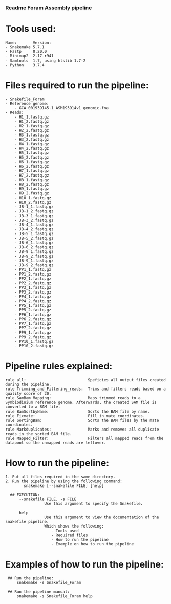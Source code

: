 ### Readme Foram Assembly pipeline ###

# Tools used:
    Name:       Version:
    - Snakemake 5.7.1
    - Fastp     0.20.0
    - Minimap2  2.17-r941
    - Samtools  1.7, using htslib 1.7-2
    - Python    3.7.4

# Files required to run the pipeline:
    - Snakefile_Foram
    - Reference genome:
        - GCA_001939145.1_ASM193914v1_genomic.fna
    - Reads:
        - H1_1.fastq.gz
        - H1_2.fastq.gz
        - H2_1.fastq.gz
        - H2_2.fastq.gz
        - H3_1.fastq.gz
        - H3_2.fastq.gz
        - H4_1.fastq.gz
        - H4_2.fastq.gz
        - H5_1.fastq.gz
        - H5_2.fastq.gz
        - H6_1.fastq.gz
        - H6_2.fastq.gz
        - H7_1.fastq.gz
        - H7_2.fastq.gz
        - H8_1.fastq.gz
        - H8_2.fastq.gz
        - H9_1.fastq.gz
        - H9_2.fastq.gz
        - H10_1.fastq.gz
        - H10_2.fastq.gz
        - JB-1_1.fastq.gz
        - JB-1_2.fastq.gz
        - JB-3_1.fastq.gz
        - JB-3_2.fastq.gz
        - JB-4_1.fastq.gz
        - JB-4_2.fastq.gz
        - JB-5_1.fastq.gz
        - JB-5_2.fastq.gz
        - JB-6_1.fastq.gz
        - JB-6_2.fastq.gz
        - JB-9_1.fastq.gz
        - JB-9_2.fastq.gz
        - JB-9_1.fastq.gz
        - JB-9_2.fastq.gz
        - PP1_1.fastq.gz
        - PP1_2.fastq.gz
        - PP2_1.fastq.gz
        - PP2_2.fastq.gz
        - PP3_1.fastq.gz
        - PP3_2.fastq.gz
        - PP4_1.fastq.gz
        - PP4_2.fastq.gz
        - PP5_1.fastq.gz
        - PP5_2.fastq.gz
        - PP6_1.fastq.gz
        - PP6_2.fastq.gz
        - PP7_1.fastq.gz
        - PP7_2.fastq.gz
        - PP9_1.fastq.gz
        - PP9_2.fastq.gz
        - PP10_1.fastq.gz
        - PP10_2.fastq.gz

# Pipeline rules explained:
    rule all:                           Speficies all output files created during the pipeline.
    rule Trimming_and_Filtering_reads:  Trims and filters reads based on a quality score of 20.
    rule SamBam_Mapping:                Maps trimmed reads to a Symbiodinium reference genome. Afterwards, the created SAM file is converted to a BAM file.
    rule BamSortbyName:                 Sorts the BAM file by name. 
    rule Fixmate:                       Fill in mate coordinates.
    rule SortingBam:                    Sorts the BAM files by the mate coordinates.
    rule Markduplicates:                Marks and removes all duplicate reads in the sorted BAM file.
    rule Mapped_Filter:                 Filters all mapped reads from the datapool so the unmapped reads are leftover.

# How to run the pipeline:
    1. Put all files required in the same directory.
    2. Run the pipeline by using the following command:
            snakemake [--snakefile FILE] [help]

      ## EXECUTION:
          --snakefile FILE, -s FILE
                     Use this argument to specify the Snakefile.

          help
                     Use this argument to view the documentation of the snakefile pipeline.
                     Which shows the following:
                        - Tools used
                        - Required files
                        - How to run the pipeline
                        - Example on how to run the pipeline

# Examples of how to run the pipeline:
     ## Run the pipeline:
         snakemake -s Snakefile_Foram

     ## Run the pipeline manual:
         snakemake -s Snakefile_Foram help
